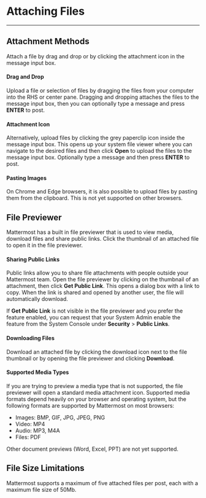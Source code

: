 # Attaching Files
_____

## Attachment Methods
Attach a file by drag and drop or by clicking the attachment icon in the message input box. 

#### Drag and Drop
Upload a file or selection of files by dragging the files from your computer into the RHS or center pane. Dragging and dropping attaches the files to the message input box, then you can optionally type a message and press **ENTER** to post.

#### Attachment Icon
Alternatively, upload files by clicking the grey paperclip icon inside the message input box. This opens up your system file viewer where you can navigate to the desired files and then click **Open** to upload the files to the message input box. Optionally type a message and then press **ENTER** to post.

#### Pasting Images
On Chrome and Edge browsers, it is also possible to upload files by pasting them from the clipboard. This is not yet supported on other browsers. 

## File Previewer
Mattermost has a built in file previewer that is used to view media, download files and share public links. Click the thumbnail of an attached file to open it in the file previewer.


#### Sharing Public Links
Public links allow you to share file attachments with people outside your Mattermost team. Open the file previewer by clicking on the thumbnail of an attachment, then click **Get Public Link**. This opens a dialog box with a link to copy. When the link is shared and opened by another user, the file will automatically download. 

If **Get Public Link** is not visible in the file previewer and you prefer the feature enabled, you can request that your System Admin enable the feature from the System Console under **Security** > **Public Links**.


#### Downloading Files
Download an attached file by clicking the download icon next to the file thumbnail or by opening the file previewer and clicking **Download**.

#### Supported Media Types
If you are trying to preview a media type that is not supported, the file previewer will open a standard media attachment icon. Supported media formats depend heavily on your browser and operating system, but the following formats are supported by Mattermost on most browsers:

- Images: BMP, GIF, JPG, JPEG, PNG    
- Video: MP4    
- Audio: MP3, M4A   
- Files: PDF

Other document previews (Word, Excel, PPT) are not yet supported.

## File Size Limitations
Mattermost supports a maximum of five attached files per post, each with a maximum file size of 50Mb.

